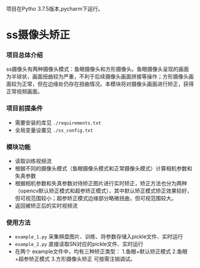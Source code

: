 项目在Pytho 3.7.5版本,pycharm下运行。

# ss摄像头矫正

### 项目总体介绍

ss摄像头有两种摄像头模式：鱼眼摄像头和方形摄像头。鱼眼摄像头呈现的画面为半球状，画面扭曲较为严重，不利于后续摄像头画面拼接等操作；方形摄像头画面较为正常，但在边缘处仍存在扭曲情况。本模块将对摄像头画面进行矫正，获得正常视频画面。

### 项目前提条件

- 需要安装的库见 ```./requirements.txt```
- 全局变量设置见 ```./ss_config.txt```

### 模块功能

- 读取训练视频流
- 根据不同的摄像头模式（鱼眼摄像头模式和正常摄像头模式）计算相机参数和失真参数
- 根据相机参数和失真参数对待矫正图片进行实时矫正，矫正方法也分为两种（opencv默认矫正模式和超参矫正模式），其中默认矫正模式矫正效果较好，但可视范围较小；超参矫正模式边缘部分略微扭曲，但可视范围较大。
- 返回被矫正后的实时视频流

### 使用方法
- ```example_1.py```   采集棋盘图片、训练、将参数存储入pickle文件、实时运行
- ```example_2.py```   直接读取SN对应的pickle文件、实时运行
- 在两个 example文件中，均有三种矫正类型：
  1.鱼眼+默认矫正模式
  2.鱼眼+超参矫正模式
  3.方形摄像头矫正
  可按需注销调试。